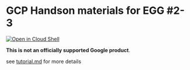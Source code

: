 # GCP Handson materials for EGG #2-3

[![Open in Cloud Shell](https://gstatic.com/cloudssh/images/open-btn.png)](https://ssh.cloud.google.com/cloudshell/open?cloudshell_git_repo=https://github.com/GoogleCloudPlatform/gcp-getting-started-lab-jp&cloudshell_working_dir=gaming/egg2-3&cloudshell_tutorial=tutorial.md)

**This is not an officially supported Google product**.

see [tutorial.md](tutorial.md) for more details
